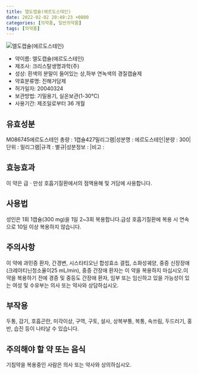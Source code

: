 ```yaml
---
title: 엘도캡슐(에르도스테인)
date: 2022-02-02 20:49:23 +0800
categories: [의약품, 일반의약품]
tags: [의약품]
---
```

![엘도캡슐(에르도스테인)](https://nedrug.mfds.go.kr/pbp/cmn/itemImageDownload/147428071610700024)

- 약이름: 엘도캡슐(에르도스테인)
- 제조사: 크리스탈생명과학(주)
- 성상: 흰색의 분말이 들어있는 상,하부 연녹색의 경질캡슐제
- 약효분류명: 진해거담제
- 허가일자: 20040324
- 보관방법: 기밀용기, 실온보관(1-30℃)
- 사용기간: 제조일로부터 36 개월
## 유효성분
M086745에르도스테인
총량 : 1캡슐427밀리그램|성분명 : 에르도스테인|분량 : 300|단위 : 밀리그램|규격 : 별규|성분정보 : |비고 :
## 효능효과
이 약은 급ㆍ만성 호흡기질환에서의 점액용해 및 거담에 사용합니다.
## 사용법
성인은 1회 1캡슐(300 mg)을 1일 2~3회 복용합니다.급성 호흡기질환에 복용 시 연속으로 10일 이상 복용하지 않습니다.
## 주의사항
이 약에 과민증 환자, 간경변, 시스타티오닌 합성효소 결핍, 소화성궤양, 중증 신장장애(크레아티닌청소율이25 mL/min), 중증 간장애 환자는 이 약을 복용하지 마십시오.이 약을 복용하기 전에 경증 및 중등도 간장애 환자, 임부 또는 임신하고 있을 가능성이 있는 여성 및 수유부는 의사 또는 약사와 상담하십시오.
## 부작용
두통, 감기, 호흡곤란, 미각이상, 구역, 구토, 설사, 상복부통, 복통, 속쓰림, 두드러기, 홍반, 습진 등이 나타날 수 있습니다.
## 주의해야 할 약 또는 음식
기침약을 복용중인 사람은 의사 또는 약사와 상의하십시오.

